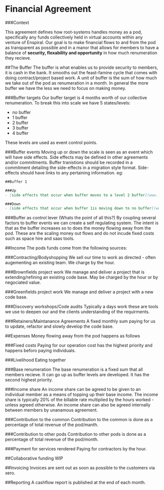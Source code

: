 # Financial Agreement

###Context

This agreement defines how root-systems handles money as a pod, specifically any funds collectively held in virtual accounts within any venture of Enspiral. Our goal is to make financial flows to and from the pod as transparent as possible and in a manor that allows for members to have a balance of **security, flexability and opportunity** in how much renumeration they recieve.

##The Buffer
The buffer is what enables us to provide security to members, it is cash in the bank. It smooths out the feast-famine cycle that comes with doing contract/project based work. A unit of buffer is the sum of how much we take out of the pod as renumeration in a month. In general the more buffer we have the less we need to focus on making money.

###Buffer targets
Our buffer target is 4 months worth of our collective renumeration. To break this into scale we have 5 states/levels:

 - no buffer
 - 1 buffer
 - 2 buffer
 - 3 buffer
 - 4 buffer

These levels are used as event control points. 

###Buffer events
Moving up or down the scale is seen as an event which will have side effects. Side effects may be defined in other agreements and/or commitments. Buffer tranistions should be recorded in a commitment detailing the side-effects in a migration style format. Side-effects should have links to any pertaining information. eg:

```markdown
##Buffer 1

###Up
- [side effects that occur when buffer moves to a level 2 buffer](www.link.to.it).

###Down
- [side effects that occur when buffer 1is moving down to no buffer](www.link.to.it).
```

###Buffer as control lever (Whats the point of all this?)
By coupling several factors to buffer events we can create a self regulating system. The intent is that as the buffer increases so to does the money flowing away from the pod. These are the scaling money out flows and do not incude fixed costs such as space hire and saas tools.


##Income
The pods funds come from the following sources:

###Contracting/Bodyshopping
We sell our time to work as directed - often augementing an existing team. We charge by the hour.

###Brownfields project work
We manage and deliver a project that is extending/refining an existing code base. May be charged by the hour or by negociated value.

###Greenfields project work
We manage and deliver a project with a new code base.

###Discovery workshops/Code audits
Typically a days work these are tools we use to deepen our and the clients understanding of the requirments.

###Retainers/Maintanance Agreements
A fixed monthly sum paying for us to update, refactor and slowly develop the code base.

##Expenses
Money flowing away from the pod happens as follows

###Fixed costs
Paying for our operation cost has the highest priority and happens beforo paying individuals.

###Livelihood
Eating together

###Base renumeration
The base renumeration is a fixed sum that all members recieve. It can go up as buffer levels are developed. It has the second highest priority.

###Income share
An income share can be agreed to be given to an individual member as a means of topping up their base income. The income share is typically 20% of the billable rate multiplied by the hours worked - unless agreed otherwise. An income share can also be agreed internally between members by unanamous agreement.

###Contribution to the common
Contribution to the common is done as a percentage of total revenue of the pod/manth.

###Contribution to other pods
Contribution to other pods is done as a percentage of total revenue of the pod/month.

###Payment for services rendered
Paying for contractors by the hour.

##Collaborative funding
WIP

##Invoicing
Invoices are sent out as soon as possible to the customers via xero.

##Reporting 
A cashflow report is published at the end of each month.
